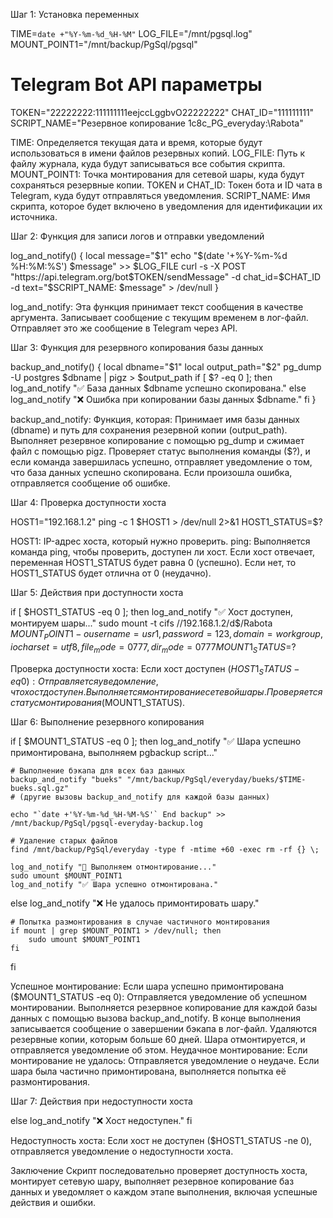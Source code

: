 Шаг 1: Установка переменных

TIME=`date +"%Y-%m-%d_%H-%M"`
LOG_FILE="/mnt/pgsql.log"
MOUNT_POINT1="/mnt/backup/PgSql/pgsql"
# Telegram Bot API параметры
TOKEN="22222222:111111111eejccLggbvO22222222"
CHAT_ID="111111111"
SCRIPT_NAME="Резервное копирование 1c8c_PG_everyday:\Rabota"

TIME: Определяется текущая дата и время, которые будут использоваться в имени файлов резервных копий.
LOG_FILE: Путь к файлу журнала, куда будут записываться все события скрипта.
MOUNT_POINT1: Точка монтирования для сетевой шары, куда будут сохраняться резервные копии.
TOKEN и CHAT_ID: Токен бота и ID чата в Telegram, куда будут отправляться уведомления.
SCRIPT_NAME: Имя скрипта, которое будет включено в уведомления для идентификации их источника.

Шаг 2: Функция для записи логов и отправки уведомлений

log_and_notify() {
    local message="$1"
    echo "$(date '+%Y-%m-%d %H:%M:%S') $message" >> $LOG_FILE
    curl -s -X POST "https://api.telegram.org/bot$TOKEN/sendMessage" -d chat_id=$CHAT_ID -d text="$SCRIPT_NAME: $message" > /dev/null
}

log_and_notify: Эта функция принимает текст сообщения в качестве аргумента.
Записывает сообщение с текущим временем в лог-файл.
Отправляет это же сообщение в Telegram через API.

Шаг 3: Функция для резервного копирования базы данных

backup_and_notify() {
    local dbname="$1"
    local output_path="$2"
    pg_dump -U postgres $dbname | pigz > $output_path
    if [ $? -eq 0 ]; then
        log_and_notify "✅ База данных $dbname успешно скопирована."
    else
        log_and_notify "❌ Ошибка при копировании базы данных $dbname."
    fi
}

backup_and_notify: Функция, которая:
Принимает имя базы данных (dbname) и путь для сохранения резервной копии (output_path).
Выполняет резервное копирование с помощью pg_dump и сжимает файл с помощью pigz.
Проверяет статус выполнения команды ($?), и если команда завершилась успешно, отправляет уведомление о том, что база данных успешно скопирована. Если произошла ошибка, отправляется сообщение об ошибке.

Шаг 4: Проверка доступности хоста

HOST1="192.168.1.2"
ping -c 1 $HOST1 > /dev/null 2>&1
HOST1_STATUS=$?

HOST1: IP-адрес хоста, который нужно проверить.
ping: Выполняется команда ping, чтобы проверить, доступен ли хост.
Если хост отвечает, переменная HOST1_STATUS будет равна 0 (успешно).
Если нет, то HOST1_STATUS будет отлична от 0 (неудачно).

Шаг 5: Действия при доступности хоста

if [ $HOST1_STATUS -eq 0 ]; then
    log_and_notify "✅ Хост доступен, монтируем шары..."
    sudo mount -t cifs //192.168.1.2/d$/Rabota $MOUNT_POINT1 -o username=usr1,password=123,domain=workgroup,iocharset=utf8,file_mode=0777,dir_mode=0777
    MOUNT1_STATUS=$?

Проверка доступности хоста: Если хост доступен ($HOST1_STATUS -eq 0):
Отправляется уведомление, что хост доступен.
Выполняется монтирование сетевой шары.
Проверяется статус монтирования ($MOUNT1_STATUS).

Шаг 6: Выполнение резервного копирования

if [ $MOUNT1_STATUS -eq 0 ]; then
    log_and_notify "✅ Шара успешно примонтирована, выполняем pgbackup script..."
    
    # Выполнение бэкапа для всех баз данных
    backup_and_notify "bueks" "/mnt/backup/PgSql/everyday/bueks/$TIME-bueks.sql.gz"
    # (другие вызовы backup_and_notify для каждой базы данных)
    
    echo "`date +'%Y-%m-%d_%H-%M-%S'` End backup" >> /mnt/backup/PgSql/pgsql-everyday-backup.log
    
    # Удаление старых файлов
    find /mnt/backup/PgSql/everyday -type f -mtime +60 -exec rm -rf {} \;

    log_and_notify "🔄 Выполняем отмонтирование..."
    sudo umount $MOUNT_POINT1
    log_and_notify "✅ Шара успешно отмонтирована."
else
    log_and_notify "❌ Не удалось примонтировать шару."
    
    # Попытка размонтирования в случае частичного монтирования
    if mount | grep $MOUNT_POINT1 > /dev/null; then
        sudo umount $MOUNT_POINT1
    fi
fi

Успешное монтирование: Если шара успешно примонтирована ($MOUNT1_STATUS -eq 0):
Отправляется уведомление об успешном монтировании.
Выполняется резервное копирование для каждой базы данных с помощью вызова backup_and_notify.
В конце выполнения записывается сообщение о завершении бэкапа в лог-файл.
Удаляются резервные копии, которым больше 60 дней.
Шара отмонтируется, и отправляется уведомление об этом.
Неудачное монтирование: Если монтирование не удалось:
Отправляется уведомление о неудаче.
Если шара была частично примонтирована, выполняется попытка её размонтирования.

Шаг 7: Действия при недоступности хоста

else
    log_and_notify "❌ Хост недоступен."
fi

Недоступность хоста: Если хост не доступен ($HOST1_STATUS -ne 0), отправляется уведомление о недоступности хоста.

Заключение
Скрипт последовательно проверяет доступность хоста, монтирует сетевую шару, выполняет резервное копирование баз данных и уведомляет о каждом этапе выполнения, включая успешные действия и ошибки.
